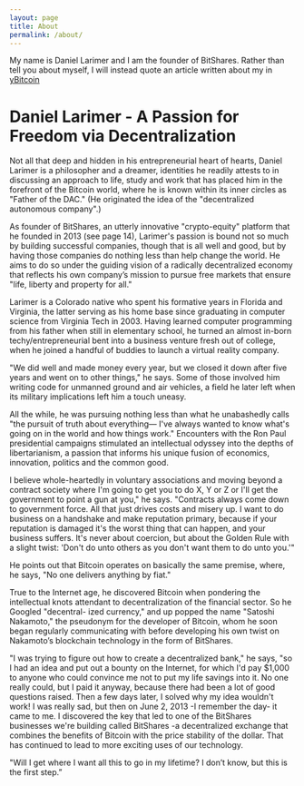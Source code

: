 ```yaml
---
layout: page
title: About
permalink: /about/
---
```


My name is Daniel Larimer and I am the founder of BitShares. Rather than tell you about myself, I will instead quote an article written about my in [yBitcoin](http://www.ybitcoin.net/people/VDxBpDQAADQA2Dg_/daniel)

# Daniel Larimer -  A Passion for Freedom via Decentralization

Not all that deep and hidden in his entrepreneurial heart of hearts, Daniel Larimer is a philosopher and a dreamer, identities he readily attests to in discussing an approach to life, study and work that has placed him in the forefront of the Bitcoin world, where he is known within its inner circles as "Father of the DAC." (He originated the idea of the "decentralized autonomous company".)

   As founder  of BitShares, an utterly innovative "crypto-equity" platform that he founded in 2013 (see page 14), Larimer's passion is bound not so much by building successful companies, though that is all well and good, but by having those companies do nothing less than help change the world.  He aims to do so under the guiding vision of a radically decentralized economy that reflects his own company’s mission to pursue free markets that ensure "life, liberty and property for all."

   Larimer is a Colorado native who spent his formative years in Florida and Virginia, the latter serving as his home base since graduating in computer science from Virginia Tech in 2003.  Having learned computer programming from his father when still in elementary school, he turned an almost in-born techy/entrepreneurial bent into a business venture fresh out of college, when he joined a handful of buddies to launch a virtual reality company.

   "We did well and made money every year, but we closed it down after five years and went on to other things," he says.  Some of those involved him writing code for unmanned ground and air vehicles, a field he later left when its military implications left him a touch uneasy. 

   All the while, he was pursuing nothing less than what he unabashedly calls "the pursuit of truth about everything— I've always wanted to know what's going on in the world and how things work."  Encounters with the Ron Paul presidential campaigns stimulated an intellectual odyssey into the depths of libertarianism, a passion that informs his unique fusion of economics, innovation, politics and the common good.

   I believe whole-heartedly in voluntary associations and moving beyond a contract society where I'm going to get you to do X, Y or Z or I'll get the government to point a gun at you," he says. "Contracts always come down to government force.  All that just drives costs and misery up.  I want to do business on a handshake and make reputation primary, because if your reputation is damaged it's the worst thing that can happen, and your business suffers.  It's never about coercion, but about the Golden Rule with a slight twist: 'Don't do unto others as you don't want them to do unto you.'"

   He points out that Bitcoin operates on basically the same premise, where, he says, "No one delivers anything by fiat."

   True to the Internet age, he discovered Bitcoin when pondering the intellectual knots attendant to decentralization of the financial sector.  So he Googled "decentral- ized currency," and up popped the name "Satoshi Nakamoto," the pseudonym for the developer of Bitcoin, whom he soon began regularly communicating with before developing his own twist on Nakamoto’s blockchain technology in the form of BitShares.

   "I was trying to figure out how to create a decentralized bank," he says, "so I had an idea and put out a bounty on the Internet, for which I'd pay $1,000 to anyone who could convince me not to put my life savings into it.  No one really could, but I paid it anyway, because there had been a lot of good questions raised.  Then a few days later, I solved why my idea wouldn't work!  I was really sad, but then on June 2, 2013 -I remember the day- it came to me. I discovered the key that led to one of the BitShares businesses we're building called BitShares -a decentralized exchange that combines the benefits of Bitcoin with the price stability of the dollar.  That has continued to lead to more exciting uses of our technology.

   "Will I get where I want all this to go in my lifetime?  I don’t know, but this is the first step.”
